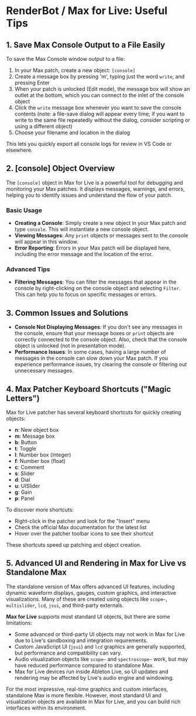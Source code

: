 # RenderBot / Max for Live: Useful Tips

## 1. Save Max Console Output to a File Easily

To save the Max Console window output to a file:

1. In your Max patch, create a new object: `[console]`
2. Create a message box by pressing 'm', typing just the word `write`, and pressing Enter 
3. When your patch is unlocked (Edit mode), the message box will show an outlet at the bottom, which you can connect to the inlet of the console object
4. Click the `write` message box whenever you want to save the console contents (note: a file-save dialog will appear every time; if you want to write to the same file repeatedly without the dialog, consider scripting or using a different object)
5. Choose your filename and location in the dialog

This lets you quickly export all console logs for review in VS Code or elsewhere.

## 2. [console] Object Overview

The `[console]` object in Max for Live is a powerful tool for debugging and monitoring your Max patches. It displays messages, warnings, and errors, helping you to identify issues and understand the flow of your patch.

### Basic Usage

- **Creating a Console**: Simply create a new object in your Max patch and type `console`. This will instantiate a new console object.
- **Viewing Messages**: Any `print` objects or messages sent to the console will appear in this window.
- **Error Reporting**: Errors in your Max patch will be displayed here, including the error message and the location of the error.

### Advanced Tips

- **Filtering Messages**: You can filter the messages that appear in the console by right-clicking on the console object and selecting `Filter`. This can help you to focus on specific messages or errors.

## 3. Common Issues and Solutions

- **Console Not Displaying Messages**: If you don't see any messages in the console, ensure that your message boxes or `print` objects are correctly connected to the console object. Also, check that the console object is unlocked (not in presentation mode).
- **Performance Issues**: In some cases, having a large number of messages in the console can slow down your Max patch. If you experience performance issues, try clearing the console or filtering out unnecessary messages.

## 4. Max Patcher Keyboard Shortcuts ("Magic Letters")

Max for Live patcher has several keyboard shortcuts for quickly creating objects:

- **n**: New object box
- **m**: Message box
- **b**: Button
- **t**: Toggle
- **l**: Number box (integer)
- **f**: Number box (float)
- **c**: Comment
- **s**: Slider
- **d**: Dial
- **u**: UISlider
- **g**: Gain
- **p**: Panel

To discover more shortcuts:
- Right-click in the patcher and look for the "Insert" menu
- Check the official Max documentation for the latest list
- Hover over the patcher toolbar icons to see their shortcut

These shortcuts speed up patching and object creation.

## 5. Advanced UI and Rendering in Max for Live vs Standalone Max

The standalone version of Max offers advanced UI features, including dynamic waveform displays, gauges, custom graphics, and interactive visualizations. Many of these are created using objects like `scope~`, `multislider`, `lcd`, `jsui`, and third-party externals.

**Max for Live** supports most standard UI objects, but there are some limitations:
- Some advanced or third-party UI objects may not work in Max for Live due to Live's sandboxing and integration requirements.
- Custom JavaScript UI (`jsui`) and `lcd` graphics are generally supported, but performance and compatibility can vary.
- Audio visualization objects like `scope~` and `spectroscope~` work, but may have reduced performance compared to standalone Max.
- Max for Live devices run inside Ableton Live, so UI updates and rendering may be affected by Live's audio engine and windowing.

For the most impressive, real-time graphics and custom interfaces, standalone Max is more flexible. However, most standard UI and visualization objects are available in Max for Live, and you can build rich interfaces within its environment.

